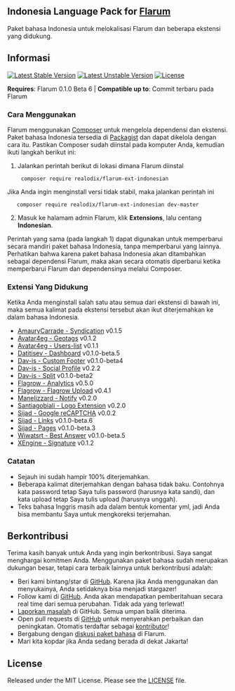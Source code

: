 ## Indonesia Language Pack for [Flarum](http://flarum.org/)

Paket bahasa Indonesia untuk melokalisasi Flarum dan beberapa ekstensi yang didukung.

## Informasi
[![Latest Stable Version](https://poser.pugx.org/realodix/flarum-ext-indonesian/v/stable)](https://packagist.org/packages/realodix/flarum-ext-indonesian) [![Latest Unstable Version](https://poser.pugx.org/realodix/flarum-ext-indonesian/v/unstable)](https://packagist.org/packages/realodix/flarum-ext-indonesian) [![License](https://poser.pugx.org/realodix/flarum-ext-indonesian/license)](https://packagist.org/packages/realodix/flarum-ext-indonesian)

**Requires**: Flarum 0.1.0 Beta 6 | **Compatible up to**: Commit terbaru pada Flarum


### Cara Menggunakan
Flarum menggunakan [Composer](https://getcomposer.org/) untuk mengelola dependensi dan ekstensi. Paket bahasa Indonesia tersedia di [Packagist](https://packagist.org/packages/realodix/flarum-ext-indonesian) dan dapat dikelola dengan cara itu. Pastikan Composer sudah diinstal pada komputer Anda, kemudian ikuti langkah berikut ini:

1. Jalankan perintah berikut di lokasi dimana Flarum diinstal

        composer require realodix/flarum-ext-indonesian

 Jika Anda ingin menginstall versi tidak stabil, maka jalankan perintah ini

       composer require realodix/flarum-ext-indonesian dev-master

2. Masuk ke halamam admin Flarum, klik **Extensions**, lalu centang **Indonesian**.

Perintah yang sama (pada langkah 1) dapat digunakan untuk memperbarui secara mandiri paket bahasa Indonesia, tanpa memperbarui yang lainnya. Perhatikan bahwa karena paket bahasa Indonesia akan ditambahkan sebagai dependensi Flarum, maka akan secara otomatis diperbarui ketika memperbarui Flarum dan dependensinya melalui Composer.


### Extensi Yang Didukung
Ketika Anda menginstall salah satu atau semua dari ekstensi di bawah ini, maka semua kalimat pada ekstensi tersebut akan ikut diterjemahkan ke dalam bahasa Indonesia.

- [AmauryCarrade - Syndication](https://github.com/AmauryCarrade/flarum-ext-syndication) v0.1.5
- [Avatar4eg - Geotags](https://github.com/avatar4eg/flarum-ext-geotags) v0.1.2
- [Avatar4eg - Users-list](https://github.com/Avatar4eg/flarum-ext-users-list) v0.1.1
- [Datitisev - Dashboard](https://github.com/datitisev/flarum-ext-admindashboard) v0.1.0-beta.5
- [Dav-is - Custom Footer](https://github.com/dav-is/flarum-ext-customfooter) v0.1.0-beta4
- [Dav-is - Social Profile](https://github.com/dav-is/flarum-ext-socialprofile) v0.2.2
- [Dav-is - Split](https://github.com/dav-is/flarum-ext-split) v0.1.0-beta2
- [Flagrow - Analytics](https://github.com/flagrow/flarum-ext-analytics) v0.5.0
- [Flagrow - Flagrow Upload](https://github.com/flagrow/upload) v0.4.1
- [Manelizzard - Notify](https://github.com/manelizzard/flarum-notify) v0.2.0
- [Santiagobiali - Logo Extension](https://github.com/santiagobiali/flarum-ext-logo) v0.2.0
- [Sijad - Google reCAPTCHA](https://github.com/sijad/flarum-ext-recaptcha) v0.0.2
- [Sijad - Links](https://github.com/sijad/flarum-ext-links) v0.1.0-beta.6
- [Sijad - Pages](https://github.com/sijad/flarum-ext-pages) v0.1.0-beta.3
- [Wiwatsrt - Best Answer](https://github.com/wiwatsrt/flarum-ext-best-answer) v0.1.0-beta.5
- [XEngine - Signature](https://github.com/XEngine/flarum-ext-signature) v0.1.2



### Catatan
- Sejauh ini sudah hampir 100% diterjemahkan.
- Beberapa kalimat diterjemahkan dengan bahasa tidak baku. Contohnya kata password tetap Saya tulis password (harusnya kata sandi), dan kata upload tetap Saya tulis upload (harusnya unggah).
- Teks bahasa Inggris masih ada dalam bentuk komentar yml, jadi Anda bisa membantu Saya untuk mengkoreksi terjemahan.


## Berkontribusi
Terima kasih banyak untuk Anda yang ingin berkontribusi. Saya sangat menghargai komitmen Anda. Menggunakan paket bahasa sudah merupakan dukungan besar, tetapi cara terbaik lainnya untuk berkontribusi adalah:

- Beri kami bintang/star di [GitHub](https://github.com/realodix/flarum-ext-indonesian). Karena jika Anda menggunakan dan menyukainya, Anda setidaknya bisa menjadi stargazer!
- Follow kami di [GitHub](https://github.com/realodix/flarum-ext-indonesian). Anda akan mendapatkan pemberitahuan secara real time dari semua perubahan. Tidak ada yang terlewat!
- [Laporkan masalah](https://github.com/realodix/flarum-ext-indonesian/issues) di GitHub. Semua umpan balik diterima.
- Open pull requests di [GitHub](https://github.com/realodix/flarum-ext-indonesian) untuk menyerahkan perbaikan dan peningkatan. Otomatis terdaftar sebagai [kontributor](https://github.com/realodix/flarum-ext-indonesian/graphs/contributors)!
- Bergabung dengan [diskusi paket bahasa](https://discuss.flarum.org/d/1358-indonesian-language-pack) di Flarum.
- Mari kita kopdar jika Anda sedang berada di dekat Jakarta!


## License
Released under the MIT License. Please see the [LICENSE](https://github.com/realodix/flarum-ext-indonesian/blob/master/LICENSE) file.

